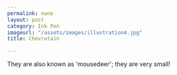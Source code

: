 ```yaml
---
permalink: none
layout: post
category: Ink Pen
imageurl: "/assets/images/illustration4.jpg"
title: Chevrotain

---
```


They are also known as 'mousedeer'; they are very small!
